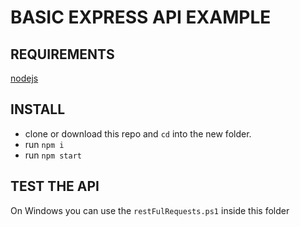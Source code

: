 # BASIC EXPRESS API EXAMPLE

## REQUIREMENTS

[nodejs](https://nodejs.org/en/)

## INSTALL

- clone or download this repo and `cd` into the new folder.
- run `npm i`
- run `npm start`

## TEST THE API

On Windows you can use the `restFulRequests.ps1` inside this folder
